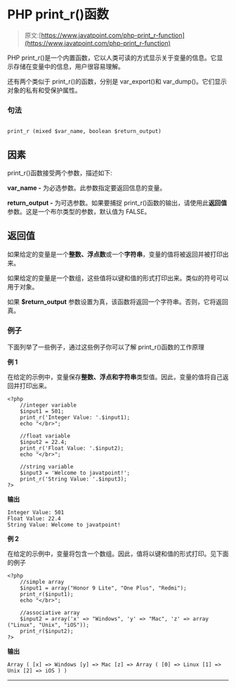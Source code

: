 # PHP print_r()函数

> 原文:[https://www.javatpoint.com/php-print_r-function](https://www.javatpoint.com/php-print_r-function)

PHP print_r()是一个内置函数，它以人类可读的方式显示关于变量的信息。它显示存储在变量中的信息，用户很容易理解。

还有两个类似于 print_r()的函数，分别是 var_export()和 var_dump()。它们显示对象的私有和受保护属性。

### 句法

```

print_r (mixed $var_name, boolean $return_output)

```

## 因素

print_r()函数接受两个参数，描述如下:

**var_name -** 为必选参数。此参数指定要返回信息的变量。

**return_output -** 为可选参数。如果要捕捉 print_r()函数的输出，请使用此**返回值**参数。这是一个布尔类型的参数，默认值为 FALSE。

## 返回值

如果给定的变量是一个**整数、浮点数**或一个**字符串**，变量的值将被返回并被打印出来。

如果给定的变量是一个数组，这些值将以键和值的形式打印出来。类似的符号可以用于对象。

如果 **$return_output** 参数设置为真，该函数将返回一个字符串。否则，它将返回真。

### 例子

下面列举了一些例子，通过这些例子你可以了解 print_r()函数的工作原理

**例 1**

在给定的示例中，变量保存**整数、**浮点和**字符串**类型值。因此，变量的值将自己返回并打印出来。

```
<?php
	//integer variable
	$input1 = 501;
	print_r('Integer Value: '.$input1);
	echo "</br>";

	//float variable
	$input2 = 22.4;
	print_r('Float Value: '.$input2);
	echo "</br>";

	//string variable
	$input3 = 'Welcome to javatpoint!';
	print_r('String Value: '.$input3);
?>

```

**输出**

```
Integer Value: 501
Float Value: 22.4
String Value: Welcome to javatpoint!

```

**例 2**

在给定的示例中，变量将包含一个数组。因此，值将以键和值的形式打印。见下面的例子

```
<?php
	//simple array
	$input1 = array("Honor 9 Lite", "One Plus", "Redmi");
	print_r($input1);
	echo "</br>";

	//associative array
	$input2 = array('x' => "Windows", 'y' => "Mac", 'z' => array ("Linux", "Unix", "iOS"));
	print_r($input2);
?>

```

**输出**

```
Array ( [x] => Windows [y] => Mac [z] => Array ( [0] => Linux [1] => Unix [2] => iOS ) )

```

* * *